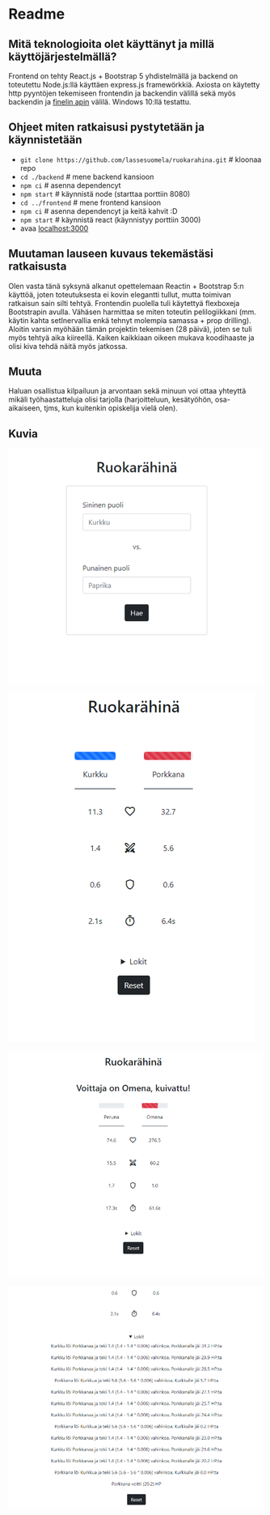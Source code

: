 # Readme

## Mitä teknologioita olet käyttänyt ja millä käyttöjärjestelmällä?

Frontend on tehty React.js + Bootstrap 5 yhdistelmällä ja backend on toteutettu Node.js:llä käyttäen express.js framewörkkiä. Axiosta on käytetty http pyyntöjen tekemiseen frontendin ja backendin välillä sekä myös backendin ja [finelin apin](https://fineli.fi/fineli/api/v1/foods?q=omena) välilä. Windows 10:llä testattu.

## Ohjeet miten ratkaisusi pystytetään ja käynnistetään

- `git clone https://github.com/lassesuomela/ruokarahina.git` # kloonaa repo
- `cd ./backend` # mene backend kansioon
- `npm ci` # asenna dependencyt
- `npm start` # käynnistä node (starttaa porttiin 8080)
- `cd ../frontend` # mene frontend kansioon
- `npm ci` # asenna dependencyt ja keitä kahvit :D
- `npm start` # käynnistä react (käynnistyy porttiin 3000)
- avaa [localhost:3000](http://localhost:3000)
  
## Muutaman lauseen kuvaus tekemästäsi ratkaisusta

Olen vasta tänä syksynä alkanut opettelemaan Reactin + Bootstrap 5:n käyttöä, joten toteutuksesta ei kovin elegantti tullut, mutta toimivan ratkaisun sain silti tehtyä. Frontendin puolella tuli käytettyä flexboxeja Bootstrapin avulla. Vähäsen harmittaa se miten toteutin pelilogiikkani (mm. käytin kahta setInervallia enkä tehnyt molempia samassa + prop drilling). Aloitin varsin myöhään tämän projektin tekemisen (28 päivä), joten se tuli myös tehtyä aika kiireellä. Kaiken kaikkiaan oikeen mukava koodihaaste ja olisi kiva tehdä näitä myös jatkossa.

## Muuta

Haluan osallistua kilpailuun ja arvontaan sekä minuun voi ottaa yhteyttä mikäli työhaastatteluja olisi tarjolla (harjoitteluun, kesätyöhön, osa-aikaiseen, tjms, kun kuitenkin opiskelija vielä olen).

## Kuvia

![Pelin aloitus](./images/game_start.png)

![peli kännissä](./images/game_on.png)

![Peli ohi](./images/game_won.png)

![Lokit](./images/logs.png)